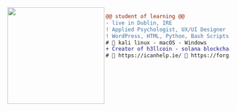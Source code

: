 <img align="left" height="220" src="https://i.imgur.com/JsNXH2T.jpeg"/>

```diff
@@ student of learning @@
- live in Dublin, IRE
! Applied Psychologist, UX/UI Designer
! WordPress, HTML, Python, Bash Scripts
# 📖 kali linux - macOS - Windows
+ Creator of h3llcoin - solana blockchain
# 📖 https://icanhelp.ie/ 📖 https://forgiveme.life/
 
```
